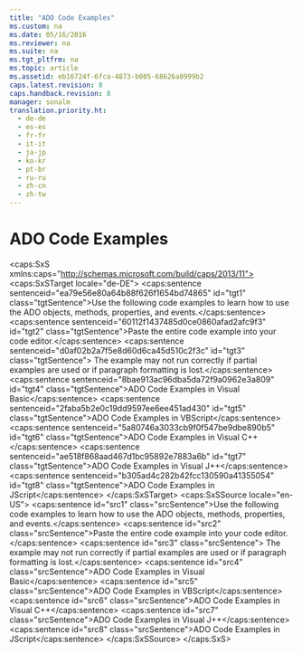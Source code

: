 ```yaml
---
title: "ADO Code Examples"
ms.custom: na
ms.date: 05/16/2016
ms.reviewer: na
ms.suite: na
ms.tgt_pltfrm: na
ms.topic: article
ms.assetid: eb16724f-6fca-4873-b005-68626a8999b2
caps.latest.revision: 8
caps.handback.revision: 8
manager: sonalm
translation.priority.ht: 
  - de-de
  - es-es
  - fr-fr
  - it-it
  - ja-jp
  - ko-kr
  - pt-br
  - ru-ru
  - zh-cn
  - zh-tw
---
```

# ADO Code Examples
<?xml version="1.0" encoding="utf-8"?>
<caps:SxS xmlns:caps="http://schemas.microsoft.com/build/caps/2013/11">
  <caps:SxSTarget locale="de-DE">
    <developerOrientationDocument xsi:schemaLocation="http://ddue.schemas.microsoft.com/authoring/2003/5 http://dduestorage.blob.core.windows.net/ddueschema/developer.xsd" xmlns="http://ddue.schemas.microsoft.com/authoring/2003/5" xmlns:xlink="http://www.w3.org/1999/xlink" xmlns:xsi="http://www.w3.org/2001/XMLSchema-instance">
      <introduction>
        <para>
          <caps:sentence sentenceid="ea79e56e80a64b88f626f1654bd74865" id="tgt1" class="tgtSentence">Use the following code examples to learn how to use the ADO objects, methods, properties, and events.</caps:sentence>
        </para>
        <alert class="note">
          <para>
            <caps:sentence sentenceid="60112f1437485d0ce0860afad2afc9f3" id="tgt2" class="tgtSentence">Paste the entire code example into your code editor.</caps:sentence>
            <caps:sentence sentenceid="d0af02b2a7f5e8d60d6ca45d510c2f3c" id="tgt3" class="tgtSentence"> The example may not run correctly if partial examples are used or if paragraph formatting is lost.</caps:sentence>
          </para>
        </alert>
        <list class="bullet">
          <listItem>
            <para>
              <legacyLink xlink:href="1152893e-b617-40f1-88b6-81e82e2234f1">
                <caps:sentence sentenceid="8bae913ac96dba5da72f9a0962e3a809" id="tgt4" class="tgtSentence">ADO Code Examples in Visual Basic</caps:sentence>
              </legacyLink>
            </para>
          </listItem>
          <listItem>
            <para>
              <legacyLink xlink:href="78bb9a95-7ac4-44b6-818b-d1787f952ed7">
                <caps:sentence sentenceid="2faba5b2e0c19dd9597ee6ee451ad430" id="tgt5" class="tgtSentence">ADO Code Examples in VBScript</caps:sentence>
              </legacyLink>
            </para>
          </listItem>
          <listItem>
            <para>
              <legacyLink xlink:href="af30b764-398f-4918-aaa7-3952226cf544">
                <caps:sentence sentenceid="5a80746a3033cb9f0f547be9dbe890b5" id="tgt6" class="tgtSentence">ADO Code Examples in Visual C++</caps:sentence>
              </legacyLink>
            </para>
          </listItem>
          <listItem>
            <para>
              <legacyLink xlink:href="d1c82f1a-cf78-4bd6-9ad4-1eb526e2c474">
                <caps:sentence sentenceid="ae518f868aad467d1bc95892e7883a6b" id="tgt7" class="tgtSentence">ADO Code Examples in Visual J++</caps:sentence>
              </legacyLink>
            </para>
          </listItem>
          <listItem>
            <para>
              <legacyLink xlink:href="228b978d-eef1-4e30-928a-005b2f77ef14">
                <caps:sentence sentenceid="b305ad4c282b42fcc130590a41355054" id="tgt8" class="tgtSentence">ADO Code Examples in JScript</caps:sentence>
              </legacyLink>
            </para>
          </listItem>
        </list>
      </introduction>
      <relatedTopics></relatedTopics>
    </developerOrientationDocument>
  </caps:SxSTarget>
  <caps:SxSSource locale="en-US">
    <developerOrientationDocument xsi:schemaLocation="http://ddue.schemas.microsoft.com/authoring/2003/5 http://dduestorage.blob.core.windows.net/ddueschema/developer.xsd" xmlns="http://ddue.schemas.microsoft.com/authoring/2003/5" xmlns:xlink="http://www.w3.org/1999/xlink" xmlns:xsi="http://www.w3.org/2001/XMLSchema-instance">
      <introduction>
        <para>
          <caps:sentence id="src1" class="srcSentence">Use the following code examples to learn how to use the ADO objects, methods, properties, and events.</caps:sentence>
        </para>
        <alert class="note">
          <para>
            <caps:sentence id="src2" class="srcSentence">Paste the entire code example into your code editor.</caps:sentence>
            <caps:sentence id="src3" class="srcSentence"> The example may not run correctly if partial examples are used or if paragraph formatting is lost.</caps:sentence>
          </para>
        </alert>
        <list class="bullet">
          <listItem>
            <para>
              <legacyLink xlink:href="1152893e-b617-40f1-88b6-81e82e2234f1">
                <caps:sentence id="src4" class="srcSentence">ADO Code Examples in Visual Basic</caps:sentence>
              </legacyLink>
            </para>
          </listItem>
          <listItem>
            <para>
              <legacyLink xlink:href="78bb9a95-7ac4-44b6-818b-d1787f952ed7">
                <caps:sentence id="src5" class="srcSentence">ADO Code Examples in VBScript</caps:sentence>
              </legacyLink>
            </para>
          </listItem>
          <listItem>
            <para>
              <legacyLink xlink:href="af30b764-398f-4918-aaa7-3952226cf544">
                <caps:sentence id="src6" class="srcSentence">ADO Code Examples in Visual C++</caps:sentence>
              </legacyLink>
            </para>
          </listItem>
          <listItem>
            <para>
              <legacyLink xlink:href="d1c82f1a-cf78-4bd6-9ad4-1eb526e2c474">
                <caps:sentence id="src7" class="srcSentence">ADO Code Examples in Visual J++</caps:sentence>
              </legacyLink>
            </para>
          </listItem>
          <listItem>
            <para>
              <legacyLink xlink:href="228b978d-eef1-4e30-928a-005b2f77ef14">
                <caps:sentence id="src8" class="srcSentence">ADO Code Examples in JScript</caps:sentence>
              </legacyLink>
            </para>
          </listItem>
        </list>
      </introduction>
      <relatedTopics></relatedTopics>
    </developerOrientationDocument>
  </caps:SxSSource>
</caps:SxS>